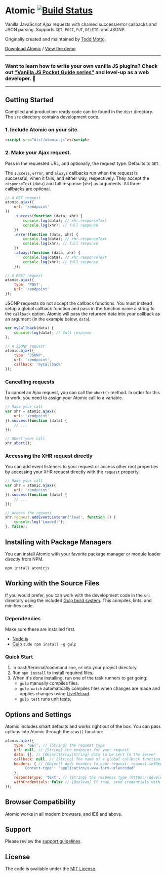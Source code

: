 # Atomic [![Build Status](https://travis-ci.org/cferdinandi/atomic.svg)](https://travis-ci.org/cferdinandi/atomic)

Vanilla JavaScript Ajax requests with chained success/error callbacks and JSON parsing. Supports `GET`, `POST`, `PUT`, `DELETE`, and JSONP.

Originally created and maintained by [Todd Motto](https://toddmotto.com).

[Download Atomic](https://github.com/cferdinandi/atomic/archive/master.zip) / [View the demo](http://cferdinandi.github.io/atomic/)


<hr>

### Want to learn how to write your own vanilla JS plugins? Check out ["Vanilla JS Pocket Guide series"](https://gomakethings.com/guides/) and level-up as a web developer. 🚀

<hr>



## Getting Started

Compiled and production-ready code can be found in the `dist` directory. The `src` directory contains development code.

### 1. Include Atomic on your site.

```html
<script src="dist/atomic.js"></script>
```

### 2. Make your Ajax request.

Pass in the requested URL, and optionally, the request type. Defaults to `GET`.

The `success`, `error`, and `always` callbacks run when the request is successful, when it fails, and either way, respectively. They accept the `responseText` (`data`) and full response (`xhr`) as arguments. All three callbacks are optional.

```js
// A GET request
atomic.ajax({
	url: '/endpoint'
})
	.success(function (data, xhr) {
		console.log(data); // xhr.responseText
		console.log(xhr); // full response
	})
	.error(function (data, xhr) {
		console.log(data); // xhr.responseText
		console.log(xhr); // full response
	})
	.always(function (data, xhr) {
		console.log(data); // xhr.responseText
		console.log(xhr); // full response
	});

// A POST request
atomic.ajax({
	type: 'POST',
	url: '/endpoint'
});
```

JSONP requests do not accept the callback functions. You must instead setup a global callback function and pass in the function name a string to the `callback` option. Atomic will pass the returned data into your callback as an argument (in the example below, `data`).

```js
var myCallback(data) {
	console.log(data); // full response
};

// A JSONP request
atomic.ajax({
	type: 'JSONP',
	url: '/endpoint',
	callback: 'myCallback'
});
```

### Cancelling requests

To cancel an Ajax request, you can call the `abort()` method. In order for this to work, you need to assign your Atomic call to a variable.

```js
// Make your call
var xhr = atomic.ajax({
	url: '/endpoint'
}).success(function (data) {
	// ...
});

// Abort your call
xhr.abort();
```


### Accessing the XHR request directly

You can add event listeners to your request or access other root properties by accessing your XHR request directly with the `request` property.

```js
// Make your call
var xhr = atomic.ajax({
	url: '/endpoint'
}).success(function (data) {
	// ...
});

// Access the request
xhr.request.addEventListener('load', function () {
	console.log('Loaded!');
}, false);
```



## Installing with Package Managers

You can install Atomic with your favorite package manager or module loader directly from  NPM.

```
npm install atomicjs
```



## Working with the Source Files

If you would prefer, you can work with the development code in the `src` directory using the included [Gulp build system](http://gulpjs.com/). This compiles, lints, and minifies code.

### Dependencies
Make sure these are installed first.

- [Node.js](http://nodejs.org)
- [Gulp](http://gulpjs.com) `sudo npm install -g gulp`

### Quick Start

1. In bash/terminal/command line, `cd` into your project directory.
2. Run `npm install` to install required files.
3. When it's done installing, run one of the task runners to get going:
	- `gulp` manually compiles files.
	- `gulp watch` automatically compiles files when changes are made and applies changes using [LiveReload](http://livereload.com/).
	- `gulp test` runs unit tests.



## Options and Settings

Atomic includes smart defaults and works right out of the box. You can pass options into Atomic through the `ajax()` function:

```js
atomic.ajax({
	type: 'GET', // {String} the request type
	url: null, // {String} the endpoint for your request
	data: {}, // {Object|Array|String} data to be sent to the server
	callback: null, // {String} The name of a global callback function (for use with JSONP)
	headers: { // {Object} Adds headers to your request: request.setRequestHeader(key, value)
		'Content-type': 'application/x-www-form-urlencoded'
	},
	responseType: 'text', // {String} the response type (https://developer.mozilla.org/en-US/docs/Web/API/XMLHttpRequest/responseType)
	withCredentials: false // {Boolean} If true, send credentials with request (https://developer.mozilla.org/en-US/docs/Web/API/XMLHttpRequest/withCredentials)
});
```


## Browser Compatibility

Atomic works in all modern browsers, and IE8 and above.



## Support

Please review the [support guidelines](SUPPORT.md).



## License

The code is available under the [MIT License](LICENSE.md).
